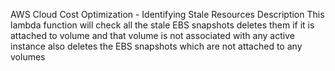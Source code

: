 AWS Cloud Cost Optimization - Identifying Stale Resources
Description 
This lambda function will check all the stale EBS snapshots deletes them if it is attached to volume and that volume is not associated with any active instance also deletes the EBS snapshots which are not attached to any volumes
